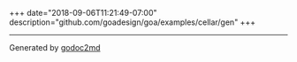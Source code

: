+++
date="2018-09-06T11:21:49-07:00"
description="github.com/goadesign/goa/examples/cellar/gen"
+++

- - -
Generated by [godoc2md](https://godoc.org/github.com/davecheney/godoc2md)
